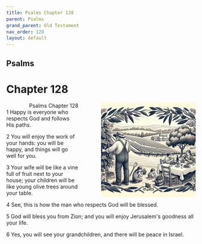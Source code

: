 ```yaml
---
title: Psalms Chapter 128
parent: Psalms
grand_parent: Old Testament
nav_order: 128
layout: default
---
```


## Psalms

# Chapter 128

<div style="clear: both; text-align: right;">
    <img src="/assets/Image/Psalms/500/128.jpg" alt="Psalms Chapter 128" class="chapter-image" style="max-width: 50%; height: auto; float: right; margin: 0 0 10px 10px; padding-left: 10%;">
    <figcaption style="font-size: 14px;">Psalms Chapter 128</figcaption>
</div>
1 Happy is everyone who respects God and follows His paths.

2 You will enjoy the work of your hands: you will be happy, and things will go well for you.

3 Your wife will be like a vine full of fruit next to your house; your children will be like young olive trees around your table.

4 See, this is how the man who respects God will be blessed.

5 God will bless you from Zion; and you will enjoy Jerusalem's goodness all your life.

6 Yes, you will see your grandchildren, and there will be peace in Israel.


